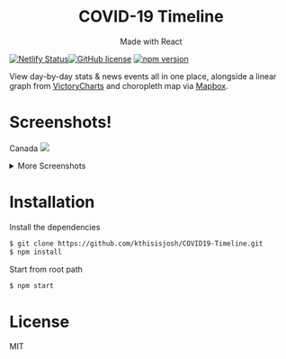 <h1 align="center">
COVID-19 Timeline
</h1>
<p align="center">
Made with React
</p>

[![Netlify Status](https://api.netlify.com/api/v1/badges/d8e8961c-c6c8-4840-9ac9-187b654a8652/deploy-status)](https://app.netlify.com/sites/covid19-timeline/deploys)[![GitHub license](https://img.shields.io/badge/license-MIT-blue.svg)](https://github.com/facebook/react/blob/master/LICENSE) [![npm version](https://img.shields.io/npm/v/react.svg?style=flat)](https://www.npmjs.com/package/react) 


View day-by-day stats & news events all in one place, alongside a linear graph from <a href="https://www.npmjs.com/package/victory-chart">VictoryCharts</a> and choropleth map via <a href="https://www.mapbox.com/">Mapbox</a>.

# Screenshots! 

Canada
<img src="https://github.com/kthisisjosh/readme-assets/blob/master/covid19-timeline/canada.jpg" />

<details>
  <summary>More Screenshots</summary>
  The World
  <img src="https://github.com/kthisisjosh/readme-assets/blob/master/covid19-timeline/world.jpg" />

  United States of America
  <img src="https://github.com/kthisisjosh/readme-assets/blob/master/covid19-timeline/usa.jpg" />

</details>

# Installation
Install the dependencies

```sh
$ git clone https://github.com/kthisisjosh/COVID19-Timeline.git
$ npm install
```

Start from root path
```sh
$ npm start
```

# License

MIT